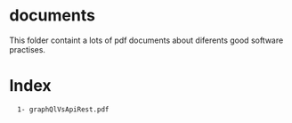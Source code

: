 # documents
This folder containt a lots of pdf documents about diferents good software practises.


# Index

```bash
  1- graphQlVsApiRest.pdf
```

